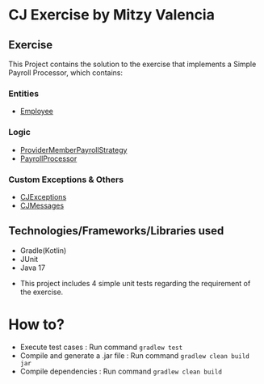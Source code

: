 # CJ Exercise by Mitzy Valencia


## Exercise
This Project contains the solution to the exercise that implements a Simple Payroll Processor,
which contains:

### Entities
 - [Employee](src/main/java/com/cj/exercise/entities/Employee.java)

### Logic 
 - [ProviderMemberPayrollStrategy](src/main/java/com/cj/exercise/services/ProviderMemberPayrollStrategy.java)
 - [PayrollProcessor](src/main/java/com/cj/exercise/services/impl/PayrollProcessor.java)

### Custom Exceptions & Others
 - [CJExceptions](src/main/java/com/cj/exercise/exceptions/CJExceptions.java)
 - [CJMessages](src/main/java/com/cj/exercise/constants/CJMessages.java)


## Technologies/Frameworks/Libraries used
 - Gradle(Kotlin)
 - JUnit
 - Java 17

* This project includes 4 simple unit tests regarding the requirement of the exercise.


# How to?
 - Execute test cases : Run command `gradlew test`
 - Compile and generate a .jar file : Run command `gradlew clean build jar`
 - Compile dependencies : Run command `gradlew clean build`


